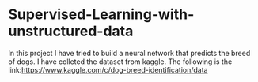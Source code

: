 # Supervised-Learning-with-unstructured-data
In this project I have tried to build a neural network that predicts the breed of dogs.
I have colleted the dataset from kaggle. The following is the link:https://www.kaggle.com/c/dog-breed-identification/data
